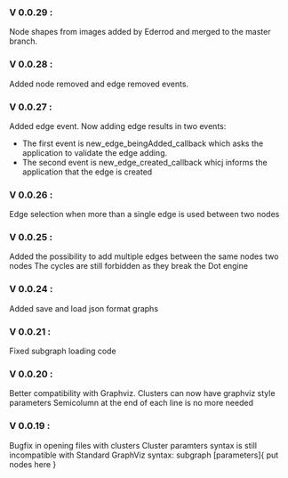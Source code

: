 ### V 0.0.29 :
Node shapes from images added by Ederrod and merged to the master branch.
### V 0.0.28 :
Added node removed and edge removed events.
### V 0.0.27 :
Added edge event. Now adding edge results in two events:
 - The first event is new_edge_beingAdded_callback which asks the application to validate the edge adding. 
 - The second event is new_edge_created_callback whicj informs the application that the edge is created
### V 0.0.26 :
Edge selection when more than a single edge is used between two nodes
### V 0.0.25 :
Added the possibility to add multiple edges between the same nodes two nodes
The cycles are still forbidden as they break the Dot engine
### V 0.0.24 :
Added save and load json format graphs
### V 0.0.21 :
Fixed subgraph loading code
### V 0.0.20 :
Better compatibility with Graphviz.
Clusters can now have graphviz style parameters
Semicolumn at the end of each line is no more needed
### V 0.0.19 :
Bugfix in opening files with clusters
Cluster paramters syntax is still incompatible with Standard GraphViz syntax:
    subgraph [parameters]{
        put nodes here
    }
